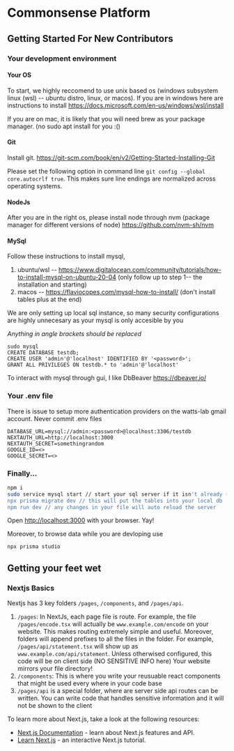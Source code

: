 # Commonsense Platform

## Getting Started For New Contributors

### Your development environment
#### Your OS
To start, we highly reccomend to use unix based os (windows subsystem linux (wsl) -- ubuntu distro, linux, or macos). If you are in 
windows here are instructions to install https://docs.microsoft.com/en-us/windows/wsl/install

If you are on mac, it is likely that you will need brew as your package manager. (no sudo apt install for you :()
#### Git
Install git. https://git-scm.com/book/en/v2/Getting-Started-Installing-Git

Please set the following option in command line `git config --global core.autocrlf true`.
This makes sure line endings are normalized across operating systems.

#### NodeJs
After you are in the right os, please install node through nvm (package manager for different versions of node)
https://github.com/nvm-sh/nvm

#### MySql
Follow these instructions to install mysql, 
1. ubuntu/wsl -- https://www.digitalocean.com/community/tutorials/how-to-install-mysql-on-ubuntu-20-04 (only follow up to step 1-- the installation and starting)
2. macos -- https://flaviocopes.com/mysql-how-to-install/ (don't install tables plus at the end)

We are only setting up local sql instance, so many security configurations are highly unnecesary as your mysql is only accesible by you

_Anything in angle brackets should be replaced_
```mysql
sudo mysql
CREATE DATABASE testdb;
CREATE USER 'admin'@'localhost' IDENTIFIED BY '<password>';
GRANT ALL PRIVILEGES ON testdb.* to 'admin'@'localhost'
```
To interact with mysql through gui, I like DbBeaver
https://dbeaver.io/

### Your .env file
There is issue to setup more authentication providers on the watts-lab gmail account. Never commit .env files
```
DATABASE_URL=mysql://admin:<password>@localhost:3306/testdb
NEXTAUTH_URL=http://localhost:3000
NEXTAUTH_SECRET=somethingrandom
GOOGLE_ID=<>
GOOGLE_SECRET=<>
```

### Finally...
```bash
npm i 
sudo service mysql start // start your sql server if it isn't already (wrote ubuntu instructions, find mac version)
npx prisma migrate dev // this will put the tables into your local db
npm run dev // any changes in your file will auto reload the server
```
Open [http://localhost:3000](http://localhost:3000) with your browser. Yay!

Moreover, to browse data while you are devloping use
```
npx prisma studio
```

## Getting your feet wet
### Nextjs Basics

Nextjs has 3 key folders `/pages`, `/components`, and `/pages/api`. 

1. `/pages`: In NextJs, each page file is route. For example, the file `/pages/encode.tsx` will actually be `www.example.com/encode` on your website. This makes routing extremely simple and useful. Moreover, folders will append prefixes to all the files in the folder. For example, `/pages/api/statement.tsx` will show up as `www.example.com/api/statement`. Unless otherwised configured, this code will be on client side (NO SENSITIVE INFO here) Your website mirrors your file directory!
2. `/components`: This is where you write your reusuable react components that might be used every where in your code base
3. `/pages/api` is a special folder, where are server side api routes can be written. You can write code that handles sensitive information and it will not be shown to the client

To learn more about Next.js, take a look at the following resources:

- [Next.js Documentation](https://nextjs.org/docs) - learn about Next.js features and API.
- [Learn Next.js](https://nextjs.org/learn) - an interactive Next.js tutorial.

